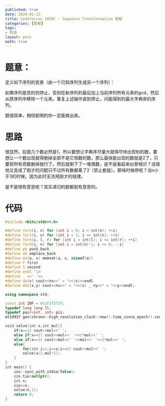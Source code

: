 ```yaml
---
published: true
date: 2020-01-13
title: Codeforces 1059C - Sequence Transformation 题解
categories: [题解]
tags: 
- 构造
layout: post
math: true
---
```



# 题意：

定义如下序列的变换（由一个已知序列生成另一个序列）：

如果序列是空的则停止，否则在新序列的最后加上当前序列所有元素的gcd，然后从原序列中移除一个元素。重复上述操作直到停止，问能得到的最大字典序的序列。

题很简单，相信聪明的你一定能做出来。

# 思路

很显然，前面几个数必然是1，所以要想让字典序尽量大就得尽快出现别的数，要想让一个数出现就得删掉全部不是它倍数的数，那么最快能出现的数就是2了，只要把所有奇数删掉就行了。然后就剩下了一堆偶数，是不是看起来似曾相识？没错他又变成了刚才的问题只不过所有数都乘了2（禁止套娃）。那啥时候停呢？当n小于3的时候，因为此时无法用刚才的规律。

是不是很有意思呢？其实递归的题都挺有意思的。

# 代码

```cpp
#include <bits/stdc++.h>

#define forn(i, n) for (int i = 0; i < int(n); ++i)
#define for1(i, n) for (int i = 1; i <= int(n); ++i)
#define fore(i, l, r) for (int i = int(l); i <= int(r); ++i)
#define ford(i, n) for (int i = int(n)-1; i >= 0; --i)
#define pb push_back
#define eb emplace_back
#define ms(a, x) memset(a, x, sizeof(a))
#define F first
#define S second
#define endl '\n'
#define _ <<' '<<
#define de(x) cout<<#x<<" = "<<(x)<<endl
#define de2(x,y) cout<<#x<<" = "<<(x) _ #y<<" = "<<y<<endl;

using namespace std;

const int INF = 0x3f3f3f3f;
typedef long long ll;
typedef pair<int, int> pii;
mt19937 gen(chrono::high_resolution_clock::now().time_since_epoch().count());

void solve(int x,int mul){
    if(x==1) cout<<mul<<' ';
    else if(x==2) cout<<mul<<' '<<2*mul<<' ';
    else if(x==3) cout<<mul<<' '<<mul<<' '<<3*mul<<' ';
    else{
        for(int i=1;i<=x;i+=2) cout<<mul<<' ';
        solve(x/2,mul*2);
    }
}
int main() {
    ios::sync_with_stdio(false);
    cin.tie(nullptr);
    int n;
    cin>>n;
    solve(n,1);
    return 0;
}
```
